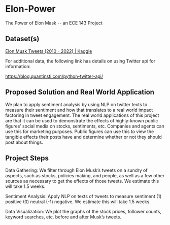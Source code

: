 # Elon-Power
The Power of Elon Mask -- an ECE 143 Project

## Dataset(s)

[Elon Musk Tweets (2010 - 2022) | Kaggle](https://www.kaggle.com/datasets/ayhmrba/elon-musk-tweets-2010-2021?select=2016.csv)

For additional data, the following link has details on using Twitter api for information:

https://blog.quantinsti.com/python-twitter-api/

## Proposed Solution and Real World Application

We plan to apply sentiment analysis by using NLP on twitter texts to measure their sentiment and how that translates to a real world impact factoring in tweet engagement. The real world applications of this project are that it can be used to demonstrate the effects of highly-known public figures’ social media on stocks, sentiments, etc. Companies and agents can use this for marketing purposes. Public figures can use this to view the tangible effects their posts have and determine whether or not they should post about things. 

## Project Steps

Data Gathering: We filter through Elon Musk’s tweets on a sundry of aspects, such as stocks, policies making, and people, as well as a few other sources as necessary to get the effects of those tweets. We estimate this will take 1.5 weeks.

Sentiment Analysis: Apply NLP on texts of tweets to measure sentiment (1) positive (0) neutral (-1) negative. We estimate this will take 1.5 weeks. 

Data Visualization: We plot the graphs of the stock prices, follower counts, keyword searches, etc. before and after Musk’s tweets.
 




